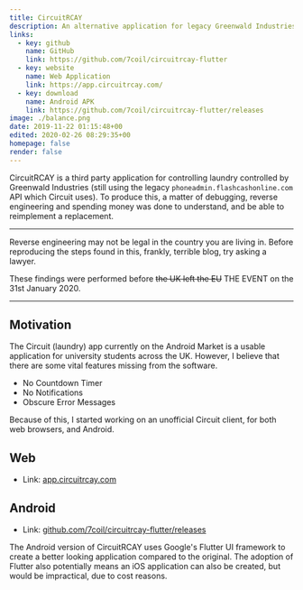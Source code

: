 ```yaml
---
title: CircuitRCAY
description: An alternative application for legacy Greenwald Industries controlled laundry machines
links:
  - key: github
    name: GitHub
    link: https://github.com/7coil/circuitrcay-flutter
  - key: website
    name: Web Application
    link: https://app.circuitrcay.com/
  - key: download
    name: Android APK
    link: https://github.com/7coil/circuitrcay-flutter/releases
image: ./balance.png
date: 2019-11-22 01:15:48+00
edited: 2020-02-26 08:29:35+00
homepage: false
render: false
---
```


CircuitRCAY is a third party application for controlling laundry controlled by Greenwald Industries (still using the legacy `phoneadmin.flashcashonline.com` API which Circuit uses).
To produce this, a matter of debugging, reverse engineering and spending money was done to understand, and be able to reimplement a replacement.

---

Reverse engineering may not be legal in the country you are living in.
Before reproducing the steps found in this, frankly, terrible blog, try asking a lawyer.

These findings were performed before ~~the UK left the EU~~ THE EVENT on the 31st January 2020.

---

## Motivation

The Circuit (laundry) app currently on the Android Market is a usable application for university students across the UK.
However, I believe that there are some vital features missing from the software.

- No Countdown Timer
- No Notifications
- Obscure Error Messages

Because of this, I started working on an unofficial Circuit client, for both web browsers, and Android.

## Web

- Link: [app.circuitrcay.com](https://app.circuitrcay.com/)

## Android

- Link: [github.com/7coil/circuitrcay-flutter/releases](https://github.com/7coil/circuitrcay-flutter/releases)

The Android version of CircuitRCAY uses Google's Flutter UI framework to create a better looking application compared to the original.
The adoption of Flutter also potentially means an iOS application can also be created, but would be impractical, due to cost reasons.
